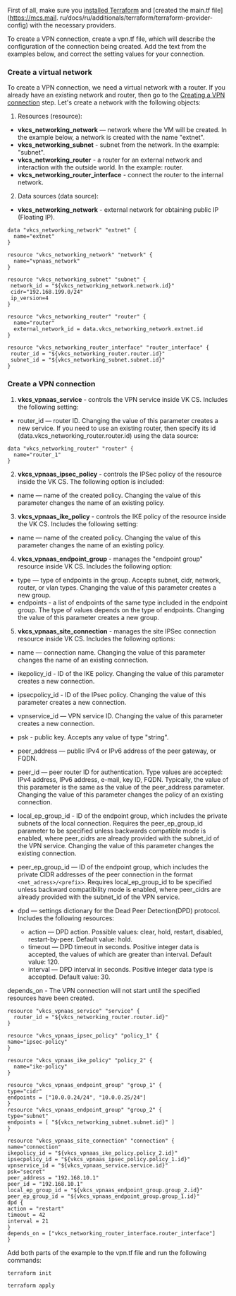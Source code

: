 <warn>

First of all, make sure you [installed Terraform](https://mcs.mail.ru/docs/ru/additionals/terraform/terraform-installation) and [created the main.tf file](https://mcs.mail. ru/docs/ru/additionals/terraform/terraform-provider-config) with the necessary providers.

</warn>

To create a VPN connection, create a vpn.tf file, which will describe the configuration of the connection being created. Add the text from the examples below, and correct the setting values ​​for your connection.

### Create a virtual network

To create a VPN connection, we need a virtual network with a router. If you already have an existing network and router, then go to the [Creating a VPN connection](../terraform/create) step. Let's create a network with the following objects:

1. Resources (resource):

- **vkcs_networking_network** — network where the VM will be created. In the example below, a network is created with the name "extnet".
- **vkcs_networking_subnet** - subnet from the network. In the example: "subnet".
- **vkcs_networking_router** - a router for an external network and interaction with the outside world. In the example: router.
- **vkcs_networking_router_interface** - connect the router to the internal network.

2. Data sources (data source):

- **vkcs_networking_network** - external network for obtaining public IP (Floating IP).

```hcl
data "vkcs_networking_network" "extnet" {
  name="extnet"
}

resource "vkcs_networking_network" "network" {
  name="vpnaas_network"
}

resource "vkcs_networking_subnet" "subnet" {
 network_id = "${vkcs_networking_network.network.id}"
 cidr="192.168.199.0/24"
 ip_version=4
}

resource "vkcs_networking_router" "router" {
  name="router"
  external_network_id = data.vkcs_networking_network.extnet.id
}

resource "vkcs_networking_router_interface" "router_interface" {
 router_id = "${vkcs_networking_router.router.id}"
 subnet_id = "${vkcs_networking_subnet.subnet.id}"
}
```

### Create a VPN connection

1. **vkcs_vpnaas_service** - controls the VPN service inside VK CS. Includes the following setting:

- router_id — router ID. Changing the value of this parameter creates a new service. If you need to use an existing router, then specify its id (data.vkcs_networking_router.router.id) using the data source:

```hcl
data "vkcs_networking_router" "router" {
  name="router_1"
}
```

2. **vkcs_vpnaas_ipsec_policy** - controls the IPSec policy of the resource inside the VK CS. The following option is included:

- name — name of the created policy. Changing the value of this parameter changes the name of an existing policy.

3. **vkcs_vpnaas_ike_policy** - controls the IKE policy of the resource inside the VK CS. Includes the following setting:

- name — name of the created policy. Changing the value of this parameter changes the name of an existing policy.

4. **vkcs_vpnaas_endpoint_group** - manages the "endpoint group" resource inside VK CS. Includes the following option:

- type — type of endpoints in the group. Accepts subnet, cidr, network, router, or vlan types. Changing the value of this parameter creates a new group.
- endpoints - a list of endpoints of the same type included in the endpoint group. The type of values ​​depends on the type of endpoints. Changing the value of this parameter creates a new group.

5. **vkcs_vpnaas_site_connection** - manages the site IPSec connection resource inside VK CS. Includes the following options:

- name — connection name. Changing the value of this parameter changes the name of an existing connection.
- ikepolicy_id - ID of the IKE policy. Changing the value of this parameter creates a new connection.
- ipsecpolicy_id - ID of the IPsec policy. Changing the value of this parameter creates a new connection.
- vpnservice_id — VPN service ID. Changing the value of this parameter creates a new connection.
- psk - public key. Accepts any value of type "string".
- peer_address — public IPv4 or IPv6 address of the peer gateway, or FQDN.
- peer_id — peer router ID for authentication. Type values ​​are accepted: IPv4 address, IPv6 address, e-mail, key ID, FQDN. Typically, the value of this parameter is the same as the value of the peer_address parameter. Changing the value of this parameter changes the policy of an existing connection.
- local_ep_group_id - ID of the endpoint group, which includes the private subnets of the local connection. Requires the peer_ep_group_id parameter to be specified unless backwards compatible mode is enabled, where peer_cidrs are already provided with the subnet_id of the VPN service. Changing the value of this parameter changes the existing connection.
- peer_ep_group_id — ID of the endpoint group, which includes the private CIDR addresses of the peer connection in the format `<net_adress>/<prefix>`. Requires local_ep_group_id to be specified unless backward compatibility mode is enabled, where peer_cidrs are already provided with the subnet_id of the VPN service.
- dpd — settings dictionary for the Dead Peer Detection(DPD) protocol. Includes the following resources:

  - action — DPD action. Possible values: clear, hold, restart, disabled, restart-by-peer. Default value: hold.
  - timeout — DPD timeout in seconds. Positive integer data is accepted, the values ​​of which are greater than interval. Default value: 120.
  - interval — DPD interval in seconds. Positive integer data type is accepted. Default value: 30.

depends_on - The VPN connection will not start until the specified resources have been created.

```hcl
resource "vkcs_vpnaas_service" "service" {
  router_id = "${vkcs_networking_router.router.id}"
}

resource "vkcs_vpnaas_ipsec_policy" "policy_1" {
name="ipsec-policy"
}

resource "vkcs_vpnaas_ike_policy" "policy_2" {
  name="ike-policy"
}

resource "vkcs_vpnaas_endpoint_group" "group_1" {
type="cidr"
endpoints = ["10.0.0.24/24", "10.0.0.25/24"]
}
resource "vkcs_vpnaas_endpoint_group" "group_2" {
type="subnet"
endpoints = [ "${vkcs_networking_subnet.subnet.id}" ]
}

resource "vkcs_vpnaas_site_connection" "connection" {
name="connection"
ikepolicy_id = "${vkcs_vpnaas_ike_policy.policy_2.id}"
ipsecpolicy_id = "${vkcs_vpnaas_ipsec_policy.policy_1.id}"
vpnservice_id = "${vkcs_vpnaas_service.service.id}"
psk="secret"
peer_address = "192.168.10.1"
peer_id = "192.168.10.1"
local_ep_group_id = "${vkcs_vpnaas_endpoint_group.group_2.id}"
peer_ep_group_id = "${vkcs_vpnaas_endpoint_group.group_1.id}"
dpd {
action = "restart"
timeout = 42
interval = 21
}
depends_on = ["vkcs_networking_router_interface.router_interface"]
}
```

Add both parts of the example to the vpn.tf file and run the following commands:

```bash
terraform init
```
```bash
terraform apply
```
